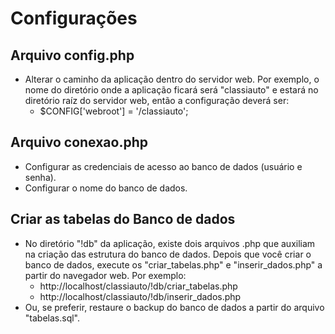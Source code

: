 
# Configurações

## Arquivo config.php
 - Alterar o caminho da aplicação dentro do servidor web. Por exemplo, o nome do diretório onde a aplicação ficará será "classiauto" e estará no diretório raíz do servidor web, então a configuração deverá ser:
   - $CONFIG['webroot'] = '/classiauto';


## Arquivo conexao.php
 - Configurar as credenciais de acesso ao banco de dados (usuário e senha).
 - Configurar o nome do banco de dados.

## Criar as tabelas do Banco de dados
 - No diretório "!db" da aplicação, existe dois arquivos .php que auxiliam na criação das estrutura do banco de dados. Depois que você criar o banco de dados, execute os "criar_tabelas.php" e "inserir_dados.php" a partir do navegador web. Por exemplo:
   - http://localhost/classiauto/!db/criar_tabelas.php
   - http://localhost/classiauto/!db/inserir_dados.php
 - Ou, se preferir, restaure o backup do banco de dados a partir do arquivo "tabelas.sql".